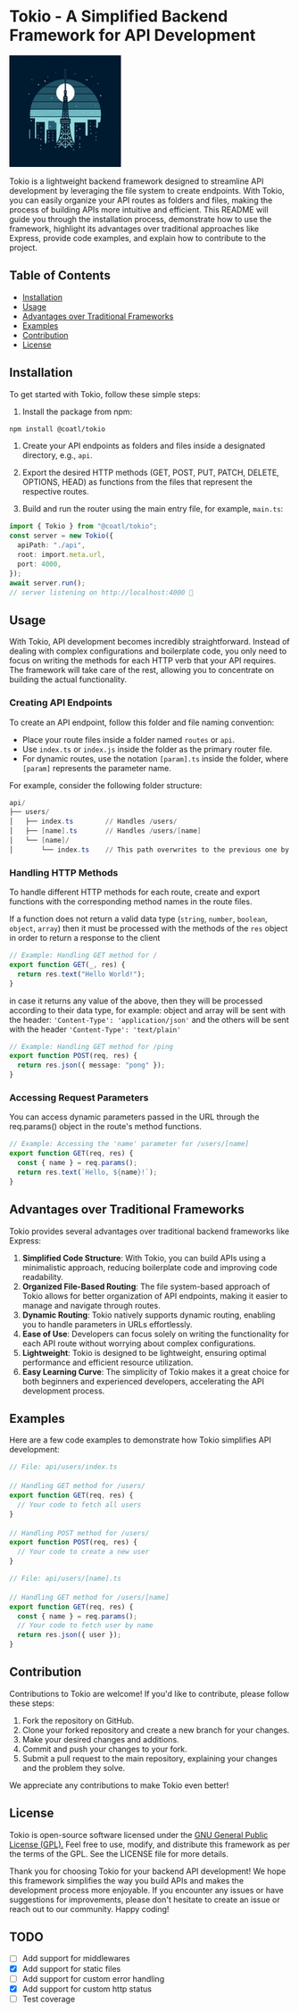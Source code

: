 # Tokio - A Simplified Backend Framework for API Development

<img src='logo.jpeg' width='200px' heigth='200px'/>

Tokio is a lightweight backend framework designed to streamline API development by leveraging the file system to create endpoints. With Tokio, you can easily organize your API routes as folders and files, making the process of building APIs more intuitive and efficient. This README will guide you through the installation process, demonstrate how to use the framework, highlight its advantages over traditional approaches like Express, provide code examples, and explain how to contribute to the project.

## Table of Contents

- [Installation](#installation)
- [Usage](#usage)
- [Advantages over Traditional Frameworks](#advantages-over-traditional-frameworks)
- [Examples](#examples)
- [Contribution](#contribution)
- [License](#license)

## Installation

To get started with Tokio, follow these simple steps:

1. Install the package from npm:

```bash
npm install @coatl/tokio
```

1. Create your API endpoints as folders and files inside a designated directory, e.g., `api`.

2. Export the desired HTTP methods (GET, POST, PUT, PATCH, DELETE, OPTIONS, HEAD) as functions from the files that represent the respective routes.

3. Build and run the router using the main entry file, for example, `main.ts`:

```typescript
import { Tokio } from "@coatl/tokio";
const server = new Tokio({
  apiPath: "./api",
  root: import.meta.url,
  port: 4000,
});
await server.run();
// server listening on http://localhost:4000 🚀
```

## Usage

With Tokio, API development becomes incredibly straightforward. Instead of dealing with complex configurations and boilerplate code, you only need to focus on writing the methods for each HTTP verb that your API requires. The framework will take care of the rest, allowing you to concentrate on building the actual functionality.

### Creating API Endpoints

To create an API endpoint, follow this folder and file naming convention:

- Place your route files inside a folder named `routes` or `api`.
- Use `index.ts` or `index.js` inside the folder as the primary router file.
- For dynamic routes, use the notation `[param].ts` inside the folder, where `[param]` represents the parameter name.

For example, consider the following folder structure:

```powershell
api/
├── users/
│   ├── index.ts        // Handles /users/
│   ├── [name].ts       // Handles /users/[name]
│   └── [name]/
│       └── index.ts    // This path overwrites to the previous one by specificity
```

### Handling HTTP Methods

To handle different HTTP methods for each route, create and export functions with the corresponding method names in the route files.

If a function does not return a valid data type (`string`, `number`, `boolean`, `object`, `array`) then it must be processed with the methods of the `res` object in order to return a response to the client

```ts
// Example: Handling GET method for /
export function GET(_, res) {
  return res.text("Hello World!");
}
```

in case it returns any value of the above, then they will be processed according to their data type, for example: object and array will be sent with the header: `'Content-Type': 'application/json'` and the others will be sent with the header `'Content-Type': 'text/plain'`

```ts
// Example: Handling GET method for /ping
export function POST(req, res) {
  return res.json({ message: "pong" });
}
```

### Accessing Request Parameters

You can access dynamic parameters passed in the URL through the req.params() object in the route's method functions.

```ts
// Example: Accessing the 'name' parameter for /users/[name]
export function GET(req, res) {
  const { name } = req.params();
  return res.text(`Hello, ${name}!`);
}
```

## Advantages over Traditional Frameworks

Tokio provides several advantages over traditional backend frameworks like Express:

1. **Simplified Code Structure**: With Tokio, you can build APIs using a minimalistic approach, reducing boilerplate code and improving code readability.
2. **Organized File-Based Routing**: The file system-based approach of Tokio allows for better organization of API endpoints, making it easier to manage and navigate through routes.
3. **Dynamic Routing**: Tokio natively supports dynamic routing, enabling you to handle parameters in URLs effortlessly.
4. **Ease of Use**: Developers can focus solely on writing the functionality for each API route without worrying about complex configurations.
5. **Lightweight**: Tokio is designed to be lightweight, ensuring optimal performance and efficient resource utilization.
6. **Easy Learning Curve**: The simplicity of Tokio makes it a great choice for both beginners and experienced developers, accelerating the API development process.

## Examples

Here are a few code examples to demonstrate how Tokio simplifies API development:

```ts
// File: api/users/index.ts

// Handling GET method for /users/
export function GET(req, res) {
  // Your code to fetch all users
}

// Handling POST method for /users/
export function POST(req, res) {
  // Your code to create a new user
}
```

```ts
// File: api/users/[name].ts

// Handling GET method for /users/[name]
export function GET(req, res) {
  const { name } = req.params();
  // Your code to fetch user by name
  return res.json({ user });
}
```

## Contribution

Contributions to Tokio are welcome! If you'd like to contribute, please follow these steps:

1. Fork the repository on GitHub.
2. Clone your forked repository and create a new branch for your changes.
3. Make your desired changes and additions.
4. Commit and push your changes to your fork.
5. Submit a pull request to the main repository, explaining your changes and the problem they solve.

We appreciate any contributions to make Tokio even better!

## License

Tokio is open-source software licensed under the [GNU General Public License (GPL).](https://www.gnu.org/licenses/gpl-3.0.en.html) Feel free to use, modify, and distribute this framework as per the terms of the GPL. See the LICENSE file for more details.

Thank you for choosing Tokio for your backend API development! We hope this framework simplifies the way you build APIs and makes the development process more enjoyable. If you encounter any issues or have suggestions for improvements, please don't hesitate to create an issue or reach out to our community. Happy coding!

## TODO

- [ ] Add support for middlewares
- [x] Add support for static files
- [ ] Add support for custom error handling
- [x] Add support for custom http status
- [ ] Test coverage
